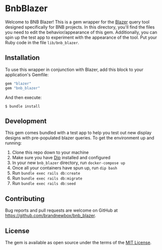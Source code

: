 # BnbBlazer

Welcome to BNB Blazer! This is a gem wrapper for the [Blazer](https://github.com/ankane/blazer) query tool designed specifically for BNB projects. In this directory, you'll find the files you need to edit the behavior/appearance of this gem. Additionally, you can spin up the test app to experiment with the appearance of the tool. Put your Ruby code in the file `lib/bnb_blazer`.

## Installation

To use this wrapper in conjunction with Blazer, add this block to your application's Gemfile:

```ruby
gem "blazer"
gem "bnb_blazer"
```

And then execute:

    $ bundle install

## Development

This gem comes bundled with a test app to help you test out new display designs with pre-populated blazer queries. To get the environment up and running: 

1. Clone this repo down to your machine
2. Make sure you have [Dip](https://github.com/brandnewbox/bnb-dip-defaults) installed and configured
3. In your new `bnb_blazer` directory, run `docker-compose up`
4. Once all your containers have spun up, run `dip bash`
5. Run `bundle exec rails db:create`
6. Run `bundle exec rails db:migrate`
7. Run `bundle exec rails db:seed`

## Contributing

Bug reports and pull requests are welcome on GitHub at https://github.com/brandnewbox/bnb_blazer.


## License

The gem is available as open source under the terms of the [MIT License](https://opensource.org/licenses/MIT).
